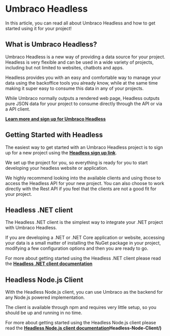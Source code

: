 # Umbraco Headless

In this article, you can read all about Umbraco Headless and how to get started using it for your project!

## What is Umbraco Headless?

Umbraco Headless is a new way of providing a data source for your project. Headless is very flexible and can be used in a wide variety of projects, including but not limited to websites, chatbots and apps.

Headless provides you with an easy and comfortable way to manage your data using the backoffice tools you already know, while at the same time making it super easy to consume this data in any of your projects.

While Umbraco normally outputs a rendered web page, Headless outputs pure JSON data for your project to consume directly through the API or via a API client.

__[Learn more and sign up for Umbraco Headless](https://www.umbraco.com/headless)__

## Getting Started with Headless

The easiest way to get started with an Umbraco Headless project is to sign up for a new project using the __[Headless sign up link](https://www.umbraco.com/headless)__.

We set up the project for you, so everything is ready for you to start developing your headless website or application.

We highly recommend looking into the available clients and using those to access the Headless API for your new project. You can also choose to work directly with the Rest API if you feel that the clients are not a good fit for your project.

## Headless .NET client

The Headless .NET client is the simplest way to integrate your .NET project with Umbraco Headless.

If you are developing a .NET or .NET Core application or website, accessing your data is a small matter of installing the NuGet package in your project, modifying a few configuration options and then you are ready to go.

For more about getting started using the Headless .NET client please read the __[Headless .NET client documentation](Headless-Net-Client/)__

## Headless Node.js Client

With the Headless Node.js client, you can use Umbraco as the backend for any Node.js powered implementation.

The client is available through npm and requires very little setup, so you should be up and running in no time.

For more about getting started using the Headless Node.js client please read the __[Headless Node.js client documentation]()Headless-Node-Client/)__
